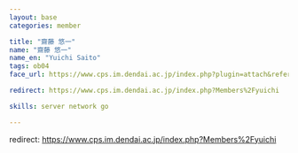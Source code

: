 ```yaml
---
layout: base
categories: member

title: "齋藤 悠一"
name: "齋藤 悠一"
name_en: "Yuichi Saito"
tags: ob04
face_url: https://www.cps.im.dendai.ac.jp/index.php?plugin=attach&refer=Members&openfile=nowprinting.png

redirect: https://www.cps.im.dendai.ac.jp/index.php?Members%2Fyuichi

skills: server network go

---
```


redirect: https://www.cps.im.dendai.ac.jp/index.php?Members%2Fyuichi

